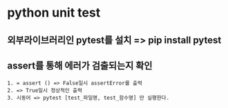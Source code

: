 # python unit test

## 외부라이브러리인 pytest를 설치 => pip install pytest

## assert를 통해 에러가 검출되는지 확인

    1. = assert () => False일시 assertError를 출력
    2. => True일시 정상적인 출력
    3. 시동어 => pytest [test_파일명, test_함수명] 만 실행한다.
